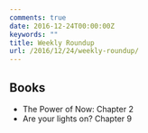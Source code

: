 ```yaml
---
comments: true
date: 2016-12-24T00:00:00Z
keywords: ""
title: Weekly Roundup
url: /2016/12/24/weekly-roundup/
---
```


## Books

- The Power of Now: Chapter 2
- Are your lights on? Chapter 9


